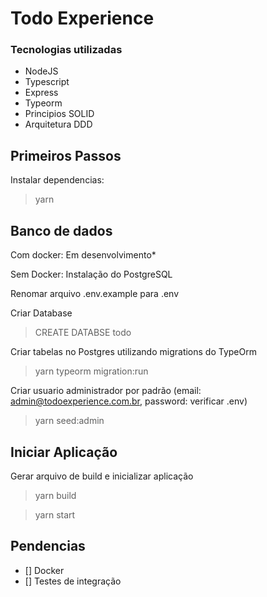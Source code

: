 # Todo Experience

### Tecnologias utilizadas

- NodeJS
- Typescript
- Express
- Typeorm
- Principios SOLID
- Arquitetura DDD

## Primeiros Passos

Instalar dependencias:

> yarn

## Banco de dados

Com docker: Em desenvolvimento*

Sem Docker: Instalação do PostgreSQL

Renomar arquivo .env.example para .env

Criar Database

> CREATE DATABSE todo

Criar tabelas no Postgres utilizando migrations do TypeOrm
> yarn typeorm migration:run

Criar usuario administrador por padrão (email: admin@todoexperience.com.br, password: verificar .env)
> yarn seed:admin

## Iniciar Aplicação

Gerar arquivo de build e inicializar aplicação
> yarn build

> yarn start

## Pendencias

- [] Docker
- [] Testes de integração
